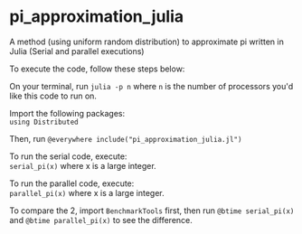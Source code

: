 # pi_approximation_julia
A method (using uniform random distribution) to approximate pi written in Julia (Serial and parallel executions)

To execute the code, follow these steps below:

On your terminal, run `julia -p n` where `n` is the number of processors you'd like this code to run on.

Import the following packages:<br>
`using Distributed`

Then, run `@everywhere include("pi_approximation_julia.jl")` <br>

To run the serial code, execute:<br>
`serial_pi(x)` where x is a large integer.

To run the parallel code, execute:<br>
`parallel_pi(x)` where x is a large integer.

To compare the 2, import `BenchmarkTools` first, then run `@btime serial_pi(x)` and `@btime parallel_pi(x)` to see the difference.
